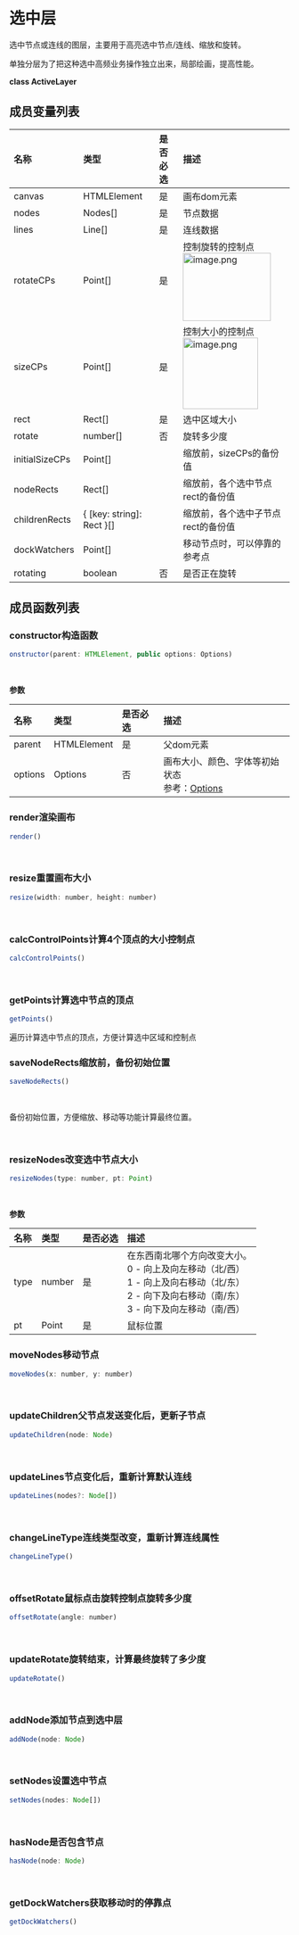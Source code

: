 # 选中层
选中节点或连线的图层，主要用于高亮选中节点/连线、缩放和旋转。<br>

单独分层为了把这种选中高频业务操作独立出来，局部绘画，提高性能。<br>

**class ActiveLayer**

## 成员变量列表
|名称|类型|是否必选|描述|
|:---|:---|:---|:---|
|canvas|HTMLElement|是|画布dom元素|
|nodes|Nodes[]|是|节点数据|
|lines|Line[]|是|连线数据|
|rotateCPs|Point[]|是|控制旋转的控制点<br><img data-role="image" src="https://cdn.nlark.com/yuque/0/2019/png/179380/1571644764042-956b441f-8060-4ec7-a2d0-4d1f8b07dae7.png?x-oss-process=image%2Fresize%2Cw_316" data-raw-src="https://cdn.nlark.com/yuque/0/2019/png/179380/1571644764042-956b441f-8060-4ec7-a2d0-4d1f8b07dae7.png" class="image lake-drag-image" alt="image.png" title="image.png" style="visibility: visible; width: 158px; height: 122px;">|
|sizeCPs|Point[]|是|控制大小的控制点<br><img data-role="image" src="https://cdn.nlark.com/yuque/0/2019/png/179380/1571644849205-480c4a60-3e7e-44ec-9d86-f674b93d3823.png?x-oss-process=image%2Fresize%2Cw_268" data-raw-src="https://cdn.nlark.com/yuque/0/2019/png/179380/1571644849205-480c4a60-3e7e-44ec-9d86-f674b93d3823.png" class="image lake-drag-image" alt="image.png" title="image.png" style="visibility: visible; width: 134.5px; height: 128px;">|
|rect|Rect[]|是|选中区域大小|
|rotate|number[]|否|旋转多少度|
|initialSizeCPs|Point[]||缩放前，sizeCPs的备份值|
|nodeRects|Rect[]||缩放前，各个选中节点rect的备份值|
|childrenRects|{ [key: string]: Rect }[]||缩放前，各个选中子节点rect的备份值|
|dockWatchers|Point[]||移动节点时，可以停靠的参考点|
|rotating|boolean|否|是否正在旋转|

## 成员函数列表

### constructor构造函数

<div class="try-code">

```javascript
onstructor(parent: HTMLElement, public options: Options)
```
</div>
<br>

**参数**

|名称|类型|是否必选|描述|
|:---|:---|:---|:---|
|parent|HTMLElement|是|父dom元素|
|options|Options|否|画布大小、颜色、字体等初始状态<br>参考：<a target="_blank" href="http://localhost:8080/canvas#%E5%8F%82%E6%95%B0">Options</a>|

### render渲染画布
<div class="try-code">

``` javascript
render()
```
</div>
<br>

### resize重置画布大小
<div class="try-code">

``` javascript
resize(width: number, height: number)
```
</div>
<br>

### calcControlPoints计算4个顶点的大小控制点
<div class="try-code">

``` javascript
calcControlPoints()
```
</div>
<br>

### getPoints计算选中节点的顶点
<div class="try-code">

``` javascript
getPoints()
```
</div>
遍历计算选中节点的顶点，方便计算选中区域和控制点
<br>

### saveNodeRects缩放前，备份初始位置
<div class="try-code">

``` javascript
saveNodeRects() 
```
</div>
<br>

备份初始位置，方便缩放、移动等功能计算最终位置。

<br>

### resizeNodes改变选中节点大小
<div class="try-code">

``` javascript
resizeNodes(type: number, pt: Point)
```
</div>
<br>

**参数**

|名称|类型|是否必选|描述|
|:---|:---|:---|:---|
|type|number|是|在东西南北哪个方向改变大小。<br>0 - 向上及向左移动（北/西）<br>1 - 向上及向右移动（北/东）<br>2 - 向下及向右移动（南/东）<br>3 - 向下及向左移动（南/西）|
|pt|Point|是|鼠标位置|

### moveNodes移动节点
<div class="try-code">

``` javascript
moveNodes(x: number, y: number)
```
</div>
<br>

### updateChildren父节点发送变化后，更新子节点
<div class="try-code">

``` javascript
updateChildren(node: Node)
```
</div>
<br>

### updateLines节点变化后，重新计算默认连线
<div class="try-code">

``` javascript
updateLines(nodes?: Node[])
```
</div>
<br>

### changeLineType连线类型改变，重新计算连线属性
<div class="try-code">

``` javascript
changeLineType()
```
</div>
<br>

### offsetRotate鼠标点击旋转控制点旋转多少度
<div class="try-code">

``` javascript
offsetRotate(angle: number)

```
</div>
<br>

### updateRotate旋转结束，计算最终旋转了多少度
<div class="try-code">

``` javascript
updateRotate() 

```
</div>
<br>

### addNode添加节点到选中层
<div class="try-code">

``` javascript
addNode(node: Node)
```
</div>
<br>

### setNodes设置选中节点
<div class="try-code">

``` javascript
setNodes(nodes: Node[])

```
</div>
<br>

### hasNode是否包含节点
<div class="try-code">

``` javascript
hasNode(node: Node)
```
</div>
<br>

### getDockWatchers获取移动时的停靠点
<div class="try-code">

``` javascript
getDockWatchers()
```
</div>
